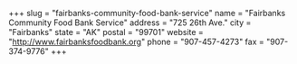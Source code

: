+++
slug = "fairbanks-community-food-bank-service"
name = "Fairbanks Community Food Bank Service"
address = "725 26th Ave."
city = "Fairbanks"
state = "AK"
postal = "99701"
website = "http://www.fairbanksfoodbank.org"
phone = "907-457-4273"
fax = "907-374-9776"
+++
